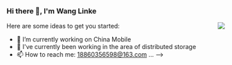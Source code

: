 ### Hi there 👋, I'm Wang Linke

<img align="right" src="https://github-readme-stats.vercel.app/api?username=wanglinke521&show_icons=true&icon_color=CE1D2D&text_color=718096&bg_color=ffffff&hide_title=true" />

Here are some ideas to get you started:

- 🔭 I’m currently working on China Mobile
- 🌱 I've currently been working in the area of ​​distributed storage
- 📫 How to reach me: 18860356598@163.com
 ...
-->


